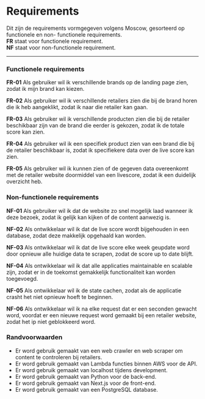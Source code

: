 
# **Requirements**
Dit zijn de requirements vormgegeven volgens Moscow, gesorteerd op functionele en non- functionele requirements.  
**FR** staat voor functionele requirement.  
**NF** staat voor non-functionele requirement.
___

### **Functionele requirements**

**FR-01** Als gebruiker wil ik verschillende brands op de landing page zien, zodat ik mijn brand kan kiezen.

**FR-02** Als gebruiker wil ik verschillende retailers zien die bij de brand horen die ik heb aangeklikt, zodat ik naar die retailer kan gaan.

**FR-03** Als gebruiker wil ik verschillende producten zien die bij de retailer beschikbaar zijn van de brand die eerder is gekozen, zodat ik de totale score kan zien.

**FR-04** Als gebruiker wil ik een specifiek product zien van een brand die bij de retailer beschikbaar is, zodat ik specifiekere data over de live score kan zien.

**FR-05** Als gebruiker wil ik kunnen zien of de gegeven data overeenkomt met de retailer website doormiddel van een livescore, zodat ik een duidelijk overzicht heb.

### **Non-functionele requirements**

**NF-01** Als gebruiker wil ik dat de website zo snel mogelijk laad wanneer ik deze bezoek, zodat ik gelijk kan kijken of de content aanwezig is.

**NF-02** Als ontwikkelaar wil ik dat de live score wordt bijgehouden in een database, zodat deze makkelijk opgehaald kan worden.

**NF-03** Als ontwikkelaar wil ik dat de live score elke week geupdate word door opnieuw alle huidige data te scrapen, zodat de score up to date blijft.

**NF-04** Als ontwikkelaar wil ik dat alle applicaties maintainable en scalable zijn, zodat er in de toekomst gemakkelijk functionaliteit kan worden toegevoegd.

**NF-05** Als ontwikkelaar wil ik de state cachen, zodat als de applicatie crasht het niet opnieuw hoeft te beginnen.

**NF-06** Als ontwikkelaar wil ik na elke request dat er een seconden gewacht word, voordat er een nieuwe request word gemaakt bij een retailer website, zodat het ip niet geblokkeerd word.

### **Randvoorwaarden**

* Er word gebruik gemaakt van een web crawler en web scraper om content te controleren bij retailers.
* Er word gebruik gemaakt van Lambda functies binnen AWS voor de API.
* Er word gebruik gemaakt van localhost tijdens development.
* Er word gebruik gemaakt van Python voor de back-end.
* Er word gebruik gemaakt van Next.js voor de front-end.
* Er word gebruik gemaakt van een PostgreSQL database.
